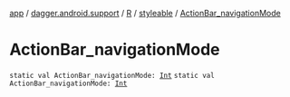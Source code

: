 [app](../../../index.md) / [dagger.android.support](../../index.md) / [R](../index.md) / [styleable](index.md) / [ActionBar_navigationMode](./-action-bar_navigation-mode.md)

# ActionBar_navigationMode

`static val ActionBar_navigationMode: `[`Int`](https://kotlinlang.org/api/latest/jvm/stdlib/kotlin/-int/index.html)
`static val ActionBar_navigationMode: `[`Int`](https://kotlinlang.org/api/latest/jvm/stdlib/kotlin/-int/index.html)